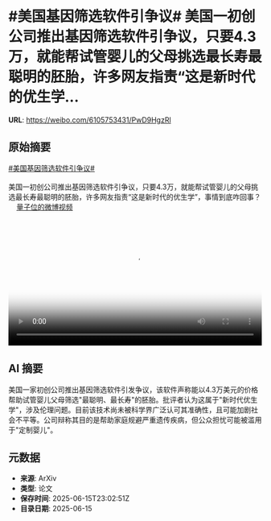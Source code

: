 # #美国基因筛选软件引争议# 美国一初创公司推出基因筛选软件引争议，只要4.3万，就能帮试管婴儿的父母挑选最长寿最聪明的胚胎，许多网友指责“这是新时代的优生学...

**URL**: https://weibo.com/6105753431/PwD9HgzRl

## 原始摘要

<a href="https://m.weibo.cn/search?containerid=231522type%3D1%26t%3D10%26q%3D%23%E7%BE%8E%E5%9B%BD%E5%9F%BA%E5%9B%A0%E7%AD%9B%E9%80%89%E8%BD%AF%E4%BB%B6%E5%BC%95%E4%BA%89%E8%AE%AE%23&amp;extparam=%23%E7%BE%8E%E5%9B%BD%E5%9F%BA%E5%9B%A0%E7%AD%9B%E9%80%89%E8%BD%AF%E4%BB%B6%E5%BC%95%E4%BA%89%E8%AE%AE%23" data-hide=""><span class="surl-text">#美国基因筛选软件引争议#</span></a> <br><br>美国一初创公司推出基因筛选软件引争议，只要4.3万，就能帮试管婴儿的父母挑选最长寿最聪明的胚胎，许多网友指责“这是新时代的优生学”，事情到底咋回事？ <a href="https://video.weibo.com/show?fid=1034:5177124500209792" data-hide=""><span class="url-icon"><img style="width: 1rem;height: 1rem" src="https://h5.sinaimg.cn/upload/2015/09/25/3/timeline_card_small_video_default.png" referrerpolicy="no-referrer"></span><span class="surl-text">量子位的微博视频</span></a> <br clear="both"><div style="clear: both"></div><video controls="controls" poster="https://tvax4.sinaimg.cn/orj480/006Fd7o3ly1i2dtwerq2ej30u01hc411.jpg" style="width: 100%"><source src="https://f.video.weibocdn.com/o0/Ww4mXRZslx08p0M7ukj601041200kuej0E010.mp4?label=mp4_720p&amp;template=720x1280.24.0&amp;ori=0&amp;ps=1CwnkDw1GXwCQx&amp;Expires=1750032048&amp;ssig=f9CRS479ew&amp;KID=unistore,video"><source src="https://f.video.weibocdn.com/o0/Y1ba3ZAVlx08p0M8mFqM01041200bIRg0E010.mp4?label=mp4_hd&amp;template=540x960.24.0&amp;ori=0&amp;ps=1CwnkDw1GXwCQx&amp;Expires=1750032048&amp;ssig=Cjd49HWePu&amp;KID=unistore,video"><source src="https://f.video.weibocdn.com/o0/BUkGzsOtlx08p0M7YxSU010412006iCp0E010.mp4?label=mp4_ld&amp;template=360x640.24.0&amp;ori=0&amp;ps=1CwnkDw1GXwCQx&amp;Expires=1750032048&amp;ssig=LbjMR%2FBm98&amp;KID=unistore,video"><p>视频无法显示，请前往<a href="https://video.weibo.com/show?fid=1034%3A5177124500209792" target="_blank" rel="noopener noreferrer">微博视频</a>观看。</p></video>

## AI 摘要

美国一家初创公司推出基因筛选软件引发争议，该软件声称能以4.3万美元的价格帮助试管婴儿父母筛选"最聪明、最长寿"的胚胎。批评者认为这属于"新时代优生学"，涉及伦理问题。目前该技术尚未被科学界广泛认可其准确性，且可能加剧社会不平等。公司辩称其目的是帮助家庭规避严重遗传疾病，但公众担忧可能被滥用于"定制婴儿"。

## 元数据

- **来源**: ArXiv
- **类型**: 论文
- **保存时间**: 2025-06-15T23:02:51Z
- **目录日期**: 2025-06-15
